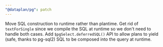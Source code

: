 ```yaml
---
"@dataplan/pg": patch
---
```


Move SQL construction to runtime rather than plantime. Get rid of
`textForSingle` since we compile the SQL at runtime so we don't need to handle
both cases. Add `$pgSelect.deferredSQL()` API to allow plans to yield (safe,
thanks to pg-sql2) SQL to be composed into the query at runtime.
